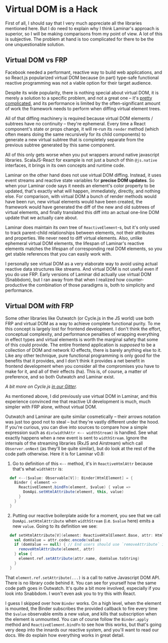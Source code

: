 # Virtual DOM is a Hack

First of all, I should say that I very much appreciate all the libraries mentioned here. But I do need to explain why I think Laminar's approach is superior, so I will be making comparisons from my point of view. A lot of this is subjective. The problem at hand is too complicated for there to be the one unquestionable solution.


## Virtual DOM vs FRP

Facebook needed a performant, reactive way to build web applications, and so React.js popularized virtual DOM because (in part) type-safe functional reactive programming was not a viable option for their target audience.

Despite its wide popularity, there is nothing special about virtual DOM, it is merely a solution to a specific problem, and not a great one – it's [pretty](https://reactjs.org/blog/2015/12/18/react-components-elements-and-instances.html) [complicated](https://reactjs.org/docs/reconciliation.html), and its performance is limited by the often-significant amount of work the framework needs to perform when diffing virtual element trees.

All of that diffing machinery is required because virtual DOM elements / subtrees have no continuity – they're ephemeral. Every time a React component's state or props change, it will re-run its `render` method (which often means doing the same recursively for its child components) to generate a new virtual subtree that is completely separate from the previous subtree generated by this same component.

All of this only gets worse when you put wrappers around native javascript libraries. ScalaJS-React for example is not just a bunch of thin `@js.native` interfaces, it brings in its own concepts and runtime code.

Laminar on the other hand does not use virtual DOM diffing. Instead, it uses event streams and reactive state variables for **precise DOM updates**. So when your Laminar code says it needs an element's color property to be updated, that's exactly what will happen, immediately, directly, and nothing else. For comparison, with virtual DOM a bunch of render methods would have been run, new virtual elements would have been created, the framework would have generated the diff of the new and old subtrees of virtual elements, and finally translated this diff into an actual one-line DOM update that we actually care about.

Laminar does maintain its own tree of `ReactiveElement`-s, but it's only used to track parent-child relationships between elements, not their attributes and properties. We never need to diff virtual elements. Also, unlike ephemeral virtual DOM elements, the lifespan of Laminar's reactive elements matches the lifespan of corresponding real DOM elements, so you get stable references that you can easily work with. 

I personally see virtual DOM as a very elaborate way to avoid using actual reactive data structures like streams. And virtual DOM is not useful even if you do use FRP. Early versions of Laminar did actually use virtual DOM (Snabbdom), but I ran away from that when I realized how counter-productive the combination of those paradigms is, both to simplicity and performance.


## Virtual DOM _with_ FRP

Some other libraries like Outwatch (or Cycle.js in the JS world) use both FRP and virtual DOM as a way to achieve complete functional purity. To me this concept is largely lost for frontend development. I don't think the effort, conceptual complexity, and performance penalties of wrapping everything in effect types and virtual elements is worth the marginal safety that some of this could provide. The entire frontend application is _supposed_ to be a collection of DOM and network IO effects, there is barely anything else to it. Like any other technique, pure functional programming is only good for the benefits that it provides, and I don't think it provides a net benefit in frontend development when you consider all the compromises you have to make for it, and all of their effects (ha). This is, of course, a matter of preference, and so both Outwatch and Laminar exist.

_A bit more on Cycle.js [in our Gitter](https://gitter.im/Laminar_/Lobby?at=5b749e5c5b07ae730ac330c4)._

As mentioned above, I did previously use virtual DOM in Laminar, and this experience convinced me that reactive UI development is much, much simpler with FRP alone, without virtual DOM.

Outwatch and Laminar are quite similar cosmetically – their arrows notation was just too good not to steal – but they're vastly different under the hood. If you're curious, you can dive into sources to compare how a simple expression such as `div(widthAttr <-- widthStream)` is handled. See what exactly happens when a new event is sent to `widthStream`. Ignore the internals of the streaming libraries (RxJS and Airstream) which call `Observer.onNext` (as they'll be quite similar), but do look at the rest of the code path otherwise. Here it is for Laminar v0.8:

1) Go to definition of this `<--` method, it's in `ReactiveHtmlAttr` because that's what `widthAttr` is:

```scala
  def <--($value: Observable[V]): Binder[HtmlElement] = {
    Binder { element =>
      ReactiveElement.bindFn(element, $value) { value =>
        DomApi.setHtmlAttribute(element, this, value)
      }
    }
  }
```

2) Putting our reactive boilerplate aside for a moment, you see that we call `DomApi.setHtmlAttribute` when `widthStream` (i.e. `$value` here) emits a new `value`. Going to its definition we see:

```scala
  def setHtmlAttribute[V](element: ReactiveHtmlElement.Base, attr: HtmlAttr[V], value: V): Unit = {
    val domValue = attr.codec.encode(value)
    if (domValue == null) { // End users should use `removeAttribute` instead. This is to support boolean attributes.
      removeHtmlAttribute(element, attr)
    } else {
      element.ref.setAttribute(attr.name, domValue.toString)
    }
  }
```

That `element.ref.setAttribute(...)` is a call to native Javascript DOM API. There is no library code behind it. You can see for yourself how the same code path goes in Outwatch. It's quite a bit more involved, especially if you look into Snabbdom. I won't even ask you to try this with React.

I guess I skipped over how `Binder` works. On a high level, when the element is mounted, the Binder subscribes the provided callback to fire every time the `$value` observable emits a new value, and kills that subscription when the element is unmounted. You can of course follow the `Binder.apply` method and `ReactiveElement.bindFn` to see how this works, but that's going very deep into the innards our reactive system, and you'll want to read our docs. We do explain how everything works in great detail.